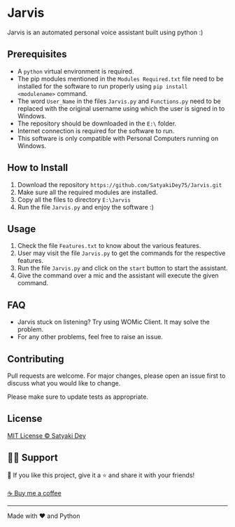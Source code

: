 # Jarvis

<p align="left">

Jarvis is an automated personal voice assistant
built using python :)

## Prerequisites

- A ```python``` virtual environment is required.
- The pip modules mentioned in the ``` Modules Required.txt ``` file need to be installed for the software to run properly using ``pip install <modulename>`` command.
- The word ``User_Name`` in the files ``Jarvis.py`` and ``Functions.py`` need to be replaced with the original username using which the user is signed in to Windows.
- The repository should be downloaded in the ``E:\`` folder.
- Internet connection is required for the software to run.
- This software is only compatible with Personal Computers running on Windows.

##
## How to Install
 
1. Download the repository ```https://github.com/SatyakiDey75/Jarvis.git```
2. Make sure all the required modules are installed.
3. Copy all the files to directory ``E:\Jarvis``
4. Run the file ``Jarvis.py`` and enjoy the software :)

##
## Usage
1. Check the file ``Features.txt`` to know about the various features.
1. User may visit the file ``Jarvis.py`` to get the commands for the respective features.
1. Run the file ``Jarvis.py`` and click on the ``start`` button to start the assistant.
1. Give the command over a mic and the assistant will execute the given command.

##
## FAQ
- Jarvis stuck on listening? Try using WOMic Client. It may solve the problem.
- For any other problems, feel free to raise an issue.

##
## Contributing
Pull requests are welcome. For major changes, please open an issue first to discuss what you would like to change. 

Please make sure to update tests as appropriate.

##
## License
[MIT License © Satyaki Dey](https://github.com/SatyakiDey75/Jarvis/blob/main/LICENSE)

##
## 🙋‍♂️ Support

💙 If you like this project, give it a ⭐ and share it with your friends!<br><br>
[☕ Buy me a coffee](https://www.buymeacoffee.com/satyakidey75)

---

Made with ❤️ and Python <br><br>
